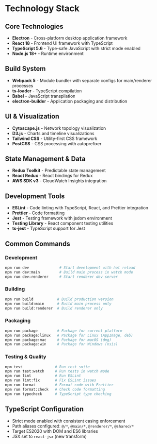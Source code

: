 # Technology Stack

## Core Technologies

- **Electron** - Cross-platform desktop application framework
- **React 18** - Frontend UI framework with TypeScript
- **TypeScript 5.6** - Type-safe JavaScript with strict mode enabled
- **Node.js 18+** - Runtime environment

## Build System

- **Webpack 5** - Module bundler with separate configs for main/renderer processes
- **ts-loader** - TypeScript compilation
- **Babel** - JavaScript transpilation
- **electron-builder** - Application packaging and distribution

## UI & Visualization

- **Cytoscape.js** - Network topology visualization
- **D3.js** - Charts and timeline visualizations
- **Tailwind CSS** - Utility-first CSS framework
- **PostCSS** - CSS processing with autoprefixer

## State Management & Data

- **Redux Toolkit** - Predictable state management
- **React Redux** - React bindings for Redux
- **AWS SDK v3** - CloudWatch Insights integration

## Development Tools

- **ESLint** - Code linting with TypeScript, React, and Prettier integration
- **Prettier** - Code formatting
- **Jest** - Testing framework with jsdom environment
- **Testing Library** - React component testing utilities
- **ts-jest** - TypeScript support for Jest

## Common Commands

### Development

```bash
npm run dev              # Start development with hot reload
npm run dev:main         # Build main process in watch mode
npm run dev:renderer     # Start renderer dev server
```

### Building

```bash
npm run build           # Build production version
npm run build:main      # Build main process only
npm run build:renderer  # Build renderer only
```

### Packaging

```bash
npm run package         # Package for current platform
npm run package:linux   # Package for Linux (AppImage, deb)
npm run package:mac     # Package for macOS (dmg)
npm run package:win     # Package for Windows (nsis)
```

### Testing & Quality

```bash
npm test               # Run test suite
npm run test:watch     # Run tests in watch mode
npm run lint           # Run ESLint
npm run lint:fix       # Fix ESLint issues
npm run format         # Format code with Prettier
npm run format:check   # Check code formatting
npm run typecheck      # TypeScript type checking
```

## TypeScript Configuration

- Strict mode enabled with consistent casing enforcement
- Path aliases configured: `@/*`, `@main/*`, `@renderer/*`, `@shared/*`
- Target ES2020 with DOM and ES6 libraries
- JSX set to `react-jsx` (new transform)
